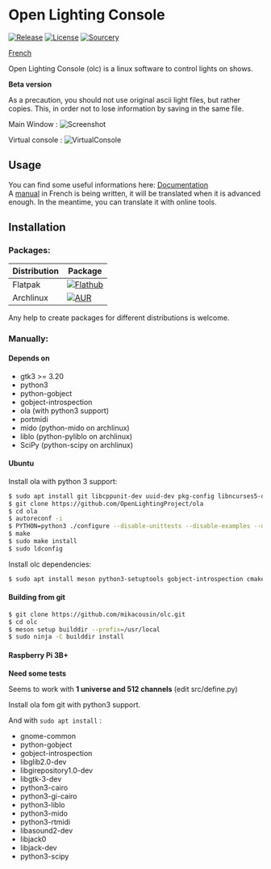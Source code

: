 # Open Lighting Console

[![Release](https://img.shields.io/github/v/release/mikacousin/olc?include_prereleases)](https://github.com/mikacousin/olc/releases/latest) [![License](https://img.shields.io/github/license/mikacousin/olc?color=green)](https://github.com/mikacousin/olc/blob/master/COPYING) [![Sourcery](https://img.shields.io/badge/Sourcery-enabled-brightgreen)](https://sourcery.ai)

[French](README.fr.md)

Open Lighting Console (olc) is a linux software to control lights on shows.

**Beta version**

As a precaution, you should not use original ascii light files, but rather copies. This, in order not to lose information by saving in the same file.

Main Window :
![Screenshot](../assets/olc.png?raw=true)

Virtual console :
![VirtualConsole](../assets/virtualconsole.png?raw=true)

## Usage

You can find some useful informations here: [Documentation](http://mikacousin.github.io/olc/)  
A [manual](http://mikacousin.github.io/olc/doc.fr/) in French is being written, it will be translated when it is advanced enough. In the meantime, you can translate it with online tools.

## Installation

### Packages:

Distribution | Package
------------ | -------
Flatpak | [![Flathub](https://img.shields.io/flathub/v/com.github.mikacousin.olc)](https://flathub.org/apps/details/com.github.mikacousin.olc)
Archlinux | [![AUR](https://img.shields.io/aur/version/olc-git)](https://aur.archlinux.org/packages/olc-git)

Any help to create packages for different distributions is welcome.

### Manually:

#### Depends on

- gtk3 >= 3.20
- python3
- python-gobject
- gobject-introspection
- ola (with python3 support)
- portmidi
- mido (python-mido on archlinux)
- liblo (python-pyliblo on archlinux)
- SciPy (python-scipy on archlinux)

#### Ubuntu

Install ola with python 3 support:
```bash
$ sudo apt install git libcppunit-dev uuid-dev pkg-config libncurses5-dev libtool autoconf automake g++ libmicrohttpd-dev libmicrohttpd12 protobuf-compiler libprotobuf-lite23 python3-protobuf libprotobuf-dev libprotoc-dev zlib1g-dev bison flex make libftdi-dev libftdi1 libusb-1.0-0-dev liblo-dev libavahi-client-dev python3-numpy
$ git clone https://github.com/OpenLightingProject/ola
$ cd ola
$ autoreconf -i
$ PYTHON=python3 ./configure --disable-unittests --disable-examples --disable-osc --enable-http --enable-python-libs
$ make
$ sudo make install
$ sudo ldconfig
```
Install olc dependencies:
```bash
$ sudo apt install meson python3-setuptools gobject-introspection cmake libgirepository1.0-dev libgtk-3-dev python-gi-dev python3-cairo-dev python3-gi-cairo python3-liblo python3-mido python3-rtmidi gettext python3-scipy
```

#### Building from git

```bash
$ git clone https://github.com/mikacousin/olc.git
$ cd olc
$ meson setup builddir --prefix=/usr/local
$ sudo ninja -C builddir install
```

#### Raspberry Pi 3B+

**Need some tests**

Seems to work with **1 universe and 512 channels** (edit src/define.py)

Install ola fom git with python3 support.

And with `sudo apt install` :

- gnome-common
- python-gobject
- gobject-introspection
- libglib2.0-dev
- libgirepository1.0-dev
- libgtk-3-dev
- python3-cairo
- python3-gi-cairo
- python3-liblo
- python3-mido
- python3-rtmidi
- libasound2-dev
- libjack0
- libjack-dev
- python3-scipy